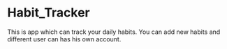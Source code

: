 # Habit_Tracker
This is app which can track your daily habits. You can add new habits and different user can has his own account.
